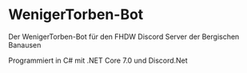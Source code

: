 # WenigerTorben-Bot
Der WenigerTorben-Bot für den FHDW Discord Server der Bergischen Banausen

Programmiert in C# mit .NET Core 7.0 und Discord.Net
